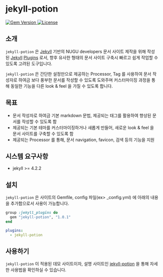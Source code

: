 # jekyll-potion

<p align="left">
  <a href="https://badge.fury.io/rb/jekyll-potion">
    <img src="https://badge.fury.io/rb/jekyll-potion.svg" alt="Gem Version" />
  </a>
  <a href="https://github.com/nugudevelopers/jekyll-potion/blob/main/LICENSE">
    <img src="https://img.shields.io/badge/License-Apache_2.0-brightgreen.svg" alt="License" />
  </a>
</p>

## 소개

`jekyll-potion` 은 [Jekyll](https://jekyllrb.com/) 기반의 NUGU developers 문서 사이트 제작을 위해 작성된 [Jekyll](https://jekyllrb.com/) [Plugins](https://jekyllrb.com/docs/plugins/) 로서, 향후 유사한 형태의 문서 사이트 구축시 빠르고 쉽게 작업할 수 있도록 고려된 도구입니다.

`jekyll-potion` 은 간단한 설정만으로 제공하는 Processor, Tag 를 사용하여 문서 작성자로 하여금 보다 풍부한 문서를 작성할 수 있도록 도와주며 커스터마이징 과정을 통해 동일한 기능을 다른 look & feel 을 가질 수 있도록 합니다.  

## 목표

* 문서 작성자로 하여금 기본 markdown 문법, 제공되는 태그를 활용하여 향상된 문서를 작성할 수 있도록 함
* 제공되는 기본 테마를 커스터마이징하거나 새롭게 만들어, 새로운 look & feel 을 문서 사이트를 구축할 수 있도록 함
* 제공되는 Processor 를 통해, 문서 navigation, favicon, 검색 등의 기능을 지원

## 시스템 요구사항

* jekyll >= 4.2.2

## 설치

`jekyll-potion` 은 사이트의 Gemfile, config 파일(ex> _config.yml)  에 아래의 내용을 추가함으로서 사용이 가능합니다.

```ruby
group :jekyll_plugins do
  gem "jekyll-potion", "1.0.1"
end
```

```yaml
plugins:
  - jekyll-potion
```

## 사용하기

`jekyll-potion` 이 적용된 데모 사이트이자, 설명 사이트인 [jekyll-potion](https://nugudevelopers.github.io/jekyll-potion) 을 통해 자세한 사용법을 확인하실 수 있습니다.
